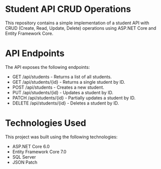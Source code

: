 # Student API CRUD Operations
This repository contains a simple implementation of a student API with CRUD (Create, Read, Update, Delete) operations using ASP.NET Core and Entity Framework Core.

# API Endpoints
The API exposes the following endpoints:

- GET /api/students - Returns a list of all students.
- GET /api/students/{id} - Returns a single student by ID.
- POST /api/students - Creates a new student.
- PUT /api/students/{id} - Updates a student by ID.
- PATCH /api/students/{id} - Partially updates a student by ID.
- DELETE /api/students/{id} - Deletes a student by ID.

# Technologies Used
This project was built using the following technologies:

- ASP.NET Core 6.0
- Entity Framework Core 7.0
- SQL Server
- JSON Patch
